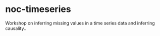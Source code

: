 # noc-timeseries

Workshop on inferring missing values in a time series data and inferring causality..
